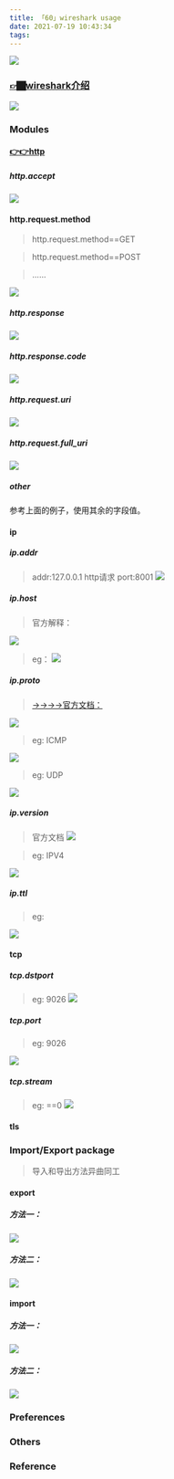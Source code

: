 ```yaml
---
title: 「60」wireshark usage
date: 2021-07-19 10:43:34
tags:
---
```


![](https://crab-1251738482.cos.ap-guangzhou.myqcloud.com/clipboard_20210719_094123.png)

<!--more-->

### [👉🏿wireshark介绍](https://baike.baidu.com/item/Wireshark/10876564)

![](https://crab-1251738482.cos.ap-guangzhou.myqcloud.com/clipboard_20210719_112815.png)
### Modules

#### [👉👉http](https://www.wireshark.org/docs/dfref/h/http.html)

##### http.accept

![](https://crab-1251738482.cos.ap-guangzhou.myqcloud.com/clipboard_20210719_095722.png)

#### http.request.method
>http.request.method==GET

>http.request.method==POST

>......


![](https://crab-1251738482.cos.ap-guangzhou.myqcloud.com/clipboard_20210719_100002.png)

##### http.response

![](https://crab-1251738482.cos.ap-guangzhou.myqcloud.com/clipboard_20210719_100229.png)

##### http.response.code

![](https://crab-1251738482.cos.ap-guangzhou.myqcloud.com/clipboard_20210719_100414.png)

##### http.request.uri

![](https://crab-1251738482.cos.ap-guangzhou.myqcloud.com/clipboard_20210719_100519.png)

##### http.request.full_uri

![](https://crab-1251738482.cos.ap-guangzhou.myqcloud.com/clipboard_20210719_100739.png)


##### other

参考上面的例子，使用其余的字段值。

#### ip

##### ip.addr
>addr:127.0.0.1     http请求    port:8001
![](https://crab-1251738482.cos.ap-guangzhou.myqcloud.com/clipboard_20210719_105408.png)

##### ip.host

>官方解释：

![](https://crab-1251738482.cos.ap-guangzhou.myqcloud.com/clipboard_20210719_110147.png)

>eg：
![](https://crab-1251738482.cos.ap-guangzhou.myqcloud.com/clipboard_20210719_110319.png)

##### ip.proto

>[→→→→官方文档：](https://en.wikipedia.org/wiki/List_of_IP_protocol_numbers)

![](https://crab-1251738482.cos.ap-guangzhou.myqcloud.com/clipboard_20210719_110553.png)

>eg: ICMP

![](https://crab-1251738482.cos.ap-guangzhou.myqcloud.com/clipboard_20210719_110643.png)

>eg: UDP

![](https://crab-1251738482.cos.ap-guangzhou.myqcloud.com/clipboard_20210719_111049.png)

##### ip.version

>官方文档
![](https://crab-1251738482.cos.ap-guangzhou.myqcloud.com/clipboard_20210719_113128.png)

>eg: IPV4

![](https://crab-1251738482.cos.ap-guangzhou.myqcloud.com/clipboard_20210719_113100.png)

##### ip.ttl

>eg:

![](https://crab-1251738482.cos.ap-guangzhou.myqcloud.com/clipboard_20210719_113728.png)

#### tcp

##### tcp.dstport

>eg: 9026
![](https://crab-1251738482.cos.ap-guangzhou.myqcloud.com/clipboard_20210719_114812.png)

##### tcp.port

>eg: 9026

![](https://crab-1251738482.cos.ap-guangzhou.myqcloud.com/clipboard_20210719_114949.png)

##### tcp.stream

>eg: ==0
![](https://crab-1251738482.cos.ap-guangzhou.myqcloud.com/clipboard_20210720_120621.png)

#### tls

### Import/Export package

>导入和导出方法异曲同工

#### export

##### 方法一：

![](https://crab-1251738482.cos.ap-guangzhou.myqcloud.com/clipboard_20210719_101005.png)

##### 方法二：

![](https://crab-1251738482.cos.ap-guangzhou.myqcloud.com/clipboard_20210719_101111.png)

#### import

##### 方法一：
![](https://crab-1251738482.cos.ap-guangzhou.myqcloud.com/clipboard_20210719_101232.png)

##### 方法二：

![](https://crab-1251738482.cos.ap-guangzhou.myqcloud.com/clipboard_20210719_101322.png)


### Preferences

### Others

### Reference